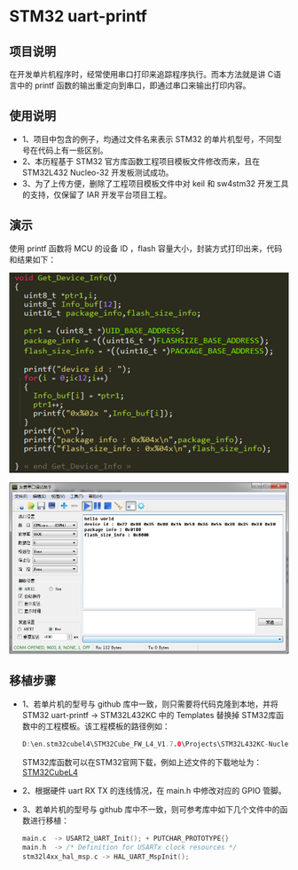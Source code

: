 # STM32 uart-printf

## 项目说明

在开发单片机程序时，经常使用串口打印来追踪程序执行。而本方法就是讲 C语言中的 printf 函数的输出重定向到串口，即通过串口来输出打印内容。

## 使用说明

- 1、项目中包含的例子，均通过文件名来表示 STM32 的单片机型号，不同型号在代码上有一些区别。
- 2、本历程基于 STM32 官方库函数工程项目模板文件修改而来，且在 STM32L432 Nucleo-32 开发板测试成功。
- 3、为了上传方便，删除了工程项目模板文件中对 keil 和 sw4stm32 开发工具的支持，仅保留了 IAR 开发平台项目工程。

## 演示

使用 printf 函数将 MCU 的设备 ID ，flash 容量大小，封装方式打印出来，代码和结果如下：

![uart-printf](http://github.com/cyang812/STM32-uart-printf/raw/master/code.png)

![uart-printf](https://github.com/cyang812/STM32-uart-printf/raw/master/DEMO.png)


## 移植步骤

- 1、若单片机的型号与 github 库中一致，则只需要将代码克隆到本地，并将 STM32 uart-printf -> STM32L432KC 中的 Templates 替换掉 STM32库函数中的工程模板。该工程模板的路径例如：
    ```c
    D:\en.stm32cubel4\STM32Cube_FW_L4_V1.7.0\Projects\STM32L432KC-Nucleo\Templates
    ```
    STM32库函数可以在STM32官网下载，例如上述文件的下载地址为：
    [STM32CubeL4](http://www.st.com/content/st_com/en/products/embedded-software/mcus-embedded-software/stm32-embedded-software/stm32cube-embedded-software/stm32cubel4.html)

- 2、根据硬件 uart RX TX 的连线情况，在 main.h 中修改对应的 GPIO 管脚。

- 3、若单片机的型号与 github 库中不一致，则可参考库中如下几个文件中的函数进行移植：
    ```c
    main.c  -> USART2_UART_Init(); + PUTCHAR_PROTOTYPE{}
    main.h  -> /* Definition for USARTx clock resources */
    stm32l4xx_hal_msp.c -> HAL_UART_MspInit();
    ```
